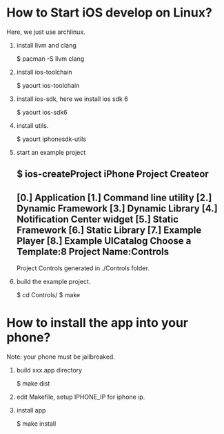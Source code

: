 How to Start iOS develop on Linux?
===================================

Here, we just use archlinux.

1. install llvm and clang

    $ pacman -S llvm clang

2. install ios-toolchain

    $ yaourt ios-toolchain

3. install ios-sdk, here we install ios sdk 6

    $ yaourt ios-sdk6

4. install utils.

    $ yaourt iphonesdk-utils

5. start an example project

    $ ios-createProject 
    iPhone Project Createor
    ---------------------------

    [0.] Application
    [1.] Command line utility
    [2.] Dynamic Framework
    [3.] Dynamic Library
    [4.] Notification Center widget
    [5.] Static Framework
    [6.] Static Library
    [7.] Example Player
    [8.] Example UICatalog
    Choose a Template:8
    Project Name:Controls
    ---------------------------

    Project Controls generated in ./Controls folder.

6. build the example project.

    $ cd Controls/
    $ make

How to install the app into your phone?
========================================

Note: your phone must be jailbreaked.

1. build xxx.app directory

    $ make dist

2. edit Makefile, setup IPHONE_IP for iphone ip.

3. install app

    $ make install

